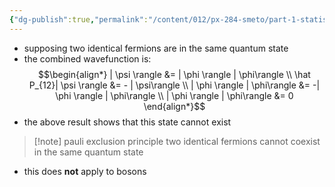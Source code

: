 ```yaml
---
{"dg-publish":true,"permalink":"/content/012/px-284-smeto/part-1-statistical-mechanics/l-exchange-symmetry/px-284-l2-pauli-exclusion-principle/","noteIcon":"1","created":"2025-08-27T13:15:24.823+01:00","updated":"2025-01-27T10:31:38.000+00:00"}
---
```



- supposing two identical fermions are in the same quantum state
- the combined wavefunction is:
$$\begin{align*}
| \psi \rangle  &= | \phi \rangle | \phi\rangle   \\
\hat P_{12}| \psi \rangle  &= - |  \psi\rangle  \\
| \phi \rangle | \phi\rangle  &=  -| \phi \rangle | \phi\rangle  \\
| \phi \rangle | \phi\rangle  &= 0
\end{align*}$$
- the above result shows that this state cannot exist

>[!note] pauli exclusion principle
>two identical fermions cannot coexist in the same quantum state

- this does **not** apply to bosons